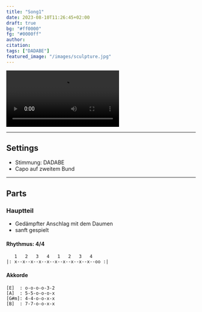 ```yaml
---
title: "Song1"
date: 2023-08-10T11:26:45+02:00
draft: true
bg: "#ff0000"
fg: "#0000ff"
author: 
citation:
tags: ["DADABE"]
featured_image: "/images/sculpture.jpg"
---
```


<video src="song1a.mp4" controls></video>

---

## Settings
- Stimmung: DADABE
- Capo auf zweitem Bund

---

## Parts

### Hauptteil
- Gedämpfter Anschlag mit dem Daumen
- sanft gespielt

#### Rhythmus: 4/4

```
   1   2   3   4   1   2   3   4     
|: x--x--x--x--x--x--x--x--x--x--oo :|
```

#### Akkorde

```
[E]  : o-o-o-o-3-2
[A]  : 5-5-o-o-o-x
[G#m]: 4-4-o-o-x-x
[B]  : 7-7-o-o-x-x
```

